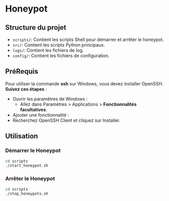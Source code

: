 # Honeypot


## Structure du projet
- `scripts/`: Contient les scripts Shell pour démarrer et arrêter le honeypot.
- `src/`: Contient les scripts Python principaux.
- `logs/`: Contient les fichiers de log.
- `config/`: Contient les fichiers de configuration.

## PréRequis 
Pour utiliser la commande **ssh** sur Windows, vous devez installer OpenSSH. **Suivez ces étapes** :
 - Ouvrir les paramètres de Windows :
   - Allez dans Paramètres > Applications > **Fonctionnalités facultatives**.
  - Ajouter une fonctionnalité :
  - Recherchez OpenSSH Client et cliquez sur Installer.
## Utilisation
### Démarrer le Honeypot

```sh
cd scripts
./start_honeypot.sh
```

### Arrêter le Honeypot 

```sh 
cd scripts
./stop_honeypots.sh
```
